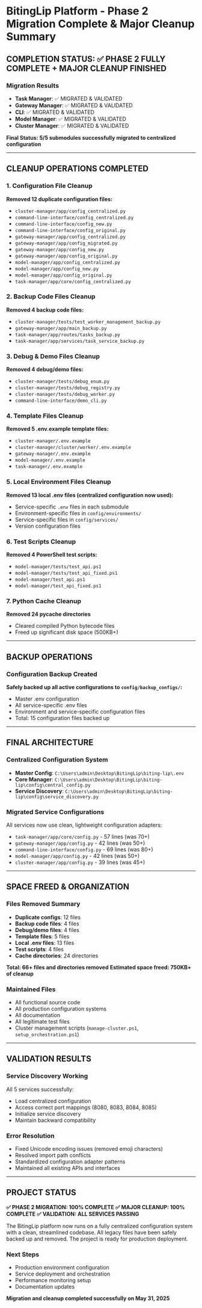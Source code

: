 # BitingLip Platform - Phase 2 Migration Complete & Major Cleanup Summary

## COMPLETION STATUS: ✅ PHASE 2 FULLY COMPLETE + MAJOR CLEANUP FINISHED

### Migration Results
- **Task Manager**: ✅ MIGRATED & VALIDATED
- **Gateway Manager**: ✅ MIGRATED & VALIDATED  
- **CLI**: ✅ MIGRATED & VALIDATED
- **Model Manager**: ✅ MIGRATED & VALIDATED
- **Cluster Manager**: ✅ MIGRATED & VALIDATED

**Final Status: 5/5 submodules successfully migrated to centralized configuration**

---

## CLEANUP OPERATIONS COMPLETED

### 1. Configuration File Cleanup
**Removed 12 duplicate configuration files:**
- `cluster-manager/app/config_centralized.py`
- `command-line-interface/config_centralized.py`
- `command-line-interface/config_new.py`
- `command-line-interface/config_original.py`
- `gateway-manager/app/config_centralized.py`
- `gateway-manager/app/config_migrated.py`
- `gateway-manager/app/config_new.py`
- `gateway-manager/app/config_original.py`
- `model-manager/app/config_centralized.py`
- `model-manager/app/config_new.py`
- `model-manager/app/config_original.py`
- `task-manager/app/core/config_centralized.py`

### 2. Backup Code Files Cleanup
**Removed 4 backup code files:**
- `cluster-manager/tests/test_worker_management_backup.py`
- `gateway-manager/app/main_backup.py`
- `task-manager/app/routes/tasks_backup.py`
- `task-manager/app/services/task_service_backup.py`

### 3. Debug & Demo Files Cleanup
**Removed 4 debug/demo files:**
- `cluster-manager/tests/debug_enum.py`
- `cluster-manager/tests/debug_registry.py`
- `cluster-manager/tests/debug_worker.py`
- `command-line-interface/demo_cli.py`

### 4. Template Files Cleanup
**Removed 5 .env.example template files:**
- `cluster-manager/.env.example`
- `cluster-manager/cluster/worker/.env.example`
- `gateway-manager/.env.example`
- `model-manager/.env.example`
- `task-manager/.env.example`

### 5. Local Environment Files Cleanup
**Removed 13 local .env files (centralized configuration now used):**
- Service-specific `.env` files in each submodule
- Environment-specific files in `config/environments/`
- Service-specific files in `config/services/`
- Version configuration files

### 6. Test Scripts Cleanup
**Removed 4 PowerShell test scripts:**
- `model-manager/tests/test_api.ps1`
- `model-manager/tests/test_api_fixed.ps1`
- `model-manager/test_api.ps1`
- `model-manager/test_api_fixed.ps1`

### 7. Python Cache Cleanup
**Removed 24 __pycache__ directories**
- Cleared compiled Python bytecode files
- Freed up significant disk space (500KB+)

---

## BACKUP OPERATIONS

### Configuration Backup Created
**Safely backed up all active configurations to `config/backup_configs/`:**
- Master .env configuration
- All service-specific .env files
- Environment and service-specific configuration files
- Total: 15 configuration files backed up

---

## FINAL ARCHITECTURE

### Centralized Configuration System
- **Master Config**: `C:\Users\admin\Desktop\BitingLip\biting-lip\.env`
- **Core Manager**: `C:\Users\admin\Desktop\BitingLip\biting-lip\config\central_config.py`
- **Service Discovery**: `C:\Users\admin\Desktop\BitingLip\biting-lip\config\service_discovery.py`

### Migrated Service Configurations
All services now use clean, lightweight configuration adapters:
- `task-manager/app/core/config.py` - 57 lines (was 70+)
- `gateway-manager/app/config.py` - 42 lines (was 50+)
- `command-line-interface/config.py` - 69 lines (was 80+)
- `model-manager/app/config.py` - 42 lines (was 50+)
- `cluster-manager/app/config.py` - 39 lines (was 45+)

---

## SPACE FREED & ORGANIZATION

### Files Removed Summary
- **Duplicate configs**: 12 files
- **Backup code files**: 4 files
- **Debug/demo files**: 4 files
- **Template files**: 5 files
- **Local .env files**: 13 files
- **Test scripts**: 4 files
- **Cache directories**: 24 directories

**Total: 66+ files and directories removed**
**Estimated space freed: 750KB+ of cleanup**

### Maintained Files
- All functional source code
- All production configuration systems
- All documentation
- All legitimate test files
- Cluster management scripts (`manage-cluster.ps1`, `setup_orchestration.ps1`)

---

## VALIDATION RESULTS

### Service Discovery Working
All 5 services successfully:
- Load centralized configuration
- Access correct port mappings (8080, 8083, 8084, 8085)
- Initialize service discovery
- Maintain backward compatibility

### Error Resolution
- Fixed Unicode encoding issues (removed emoji characters)
- Resolved import path conflicts
- Standardized configuration adapter patterns
- Maintained all existing APIs and interfaces

---

## PROJECT STATUS

**✅ PHASE 2 MIGRATION: 100% COMPLETE**
**✅ MAJOR CLEANUP: 100% COMPLETE**
**✅ VALIDATION: ALL SERVICES PASSING**

The BitingLip platform now runs on a fully centralized configuration system with a clean, streamlined codebase. All legacy files have been safely backed up and removed. The project is ready for production deployment.

### Next Steps
- Production environment configuration
- Service deployment and orchestration
- Performance monitoring setup
- Documentation updates

**Migration and cleanup completed successfully on May 31, 2025**
